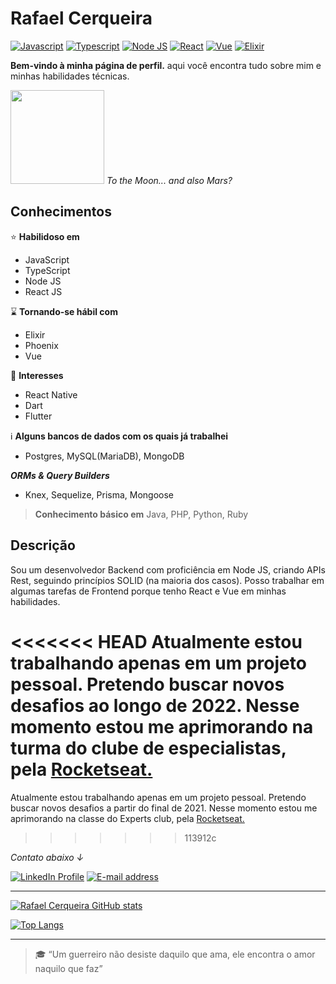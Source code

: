 # Rafael Cerqueira

[![Javascript](https://img.shields.io/badge/-Javascript-333333?style=for-the-badge&logo=javascript)](https://developer.mozilla.org/en-US/docs/Web/JavaScript) [![Typescript](https://img.shields.io/badge/-TypeScript-333333?style=for-the-badge&logo=typescript)](https://www.typescriptlang.org/) [![Node JS](https://img.shields.io/badge/-Node.js-333333?style=for-the-badge&logo=node.js)](https://nodejs.org/en/) [![React](https://img.shields.io/badge/-React-333333?style=for-the-badge&logo=react)](https://reactjs.org/) [![Vue](https://img.shields.io/badge/-Vue-333333?style=for-the-badge&logo=vue.js)](https://vuejs.org/) [![Elixir](https://img.shields.io/badge/-Elixir-333333?style=for-the-badge&logo=elixir&logoColor=990099)](https://elixir-lang.org/)

**Bem-vindo à minha página de perfil.**
aqui você encontra tudo sobre mim e minhas habilidades técnicas.

<img src="https://c.tenor.com/lZE8tZGKLQ4AAAAi/saturn-v-space.gif" width=150> _To the Moon... and also Mars?_

## Conhecimentos

:star: **Habilidoso em**

- JavaScript
- TypeScript
- Node JS
- React JS

:hourglass: **Tornando-se hábil com**

- Elixir
- Phoenix
- Vue

:eyes: **Interesses**

- React Native
- Dart
- Flutter

ℹ️ **Alguns bancos de dados com os quais já trabalhei**

- Postgres, MySQL(MariaDB), MongoDB

_**ORMs & Query Builders**_

- Knex, Sequelize, Prisma, Mongoose

> **Conhecimento básico em** Java, PHP, Python, Ruby

## Descrição

Sou um desenvolvedor Backend com proficiência em Node JS, criando APIs Rest, seguindo princípios SOLID (na maioria dos casos). Posso trabalhar em algumas tarefas de Frontend porque tenho React e Vue em minhas habilidades.

<<<<<<< HEAD
Atualmente estou trabalhando apenas em um projeto pessoal. Pretendo buscar novos desafios ao longo de 2022. Nesse momento estou me aprimorando na turma do clube de especialistas, pela [Rocketseat.](https://www.rocketseat.com.br/expertsclub)
=======
Atualmente estou trabalhando apenas em um projeto pessoal. Pretendo buscar novos desafios a partir do final de 2021. Nesse momento estou me aprimorando na classe do Experts club, pela [Rocketseat.](https://www.rocketseat.com.br/expertsclub)
>>>>>>> 113912c

_Contato abaixo ↓_

[![LinkedIn Profile](https://img.shields.io/badge/-linkedin-0040FF?style=for-the-badge&logo=linkedin)](https://www.linkedin.com/in/rafascerqueira/) [![E-mail address](https://img.shields.io/badge/-Gmail-F2F2F2?style=for-the-badge&logo=gmail)](mailto:rafascerqueira.dev@gmail.com)

---

[![Rafael Cerqueira GitHub stats](https://github-readme-stats.vercel.app/api?username=rafascerqueira&show_icons=true&theme=gruvbox)](https://github.com/rafascerqueira?tab=repositories)

[![Top Langs](https://github-readme-stats.vercel.app/api/top-langs/?username=rafascerqueira&layout=compact&theme=gruvbox)](https://github.com/rafascerqueira?tab=repositories)

---

> :mortar_board: “Um guerreiro não desiste daquilo que ama, ele encontra o amor naquilo que faz”
